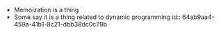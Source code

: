 - Memoization is a thing
- Some say it is a thing related to dynamic programming
  id:: 64ab9aa4-459a-41b1-8c21-dbb38dc0c79b